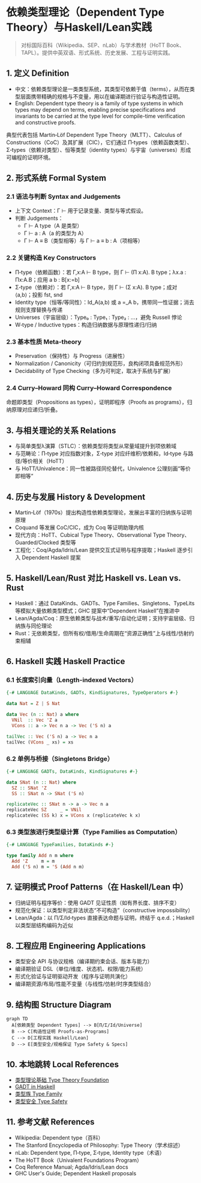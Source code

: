 # 依赖类型理论（Dependent Type Theory）与Haskell/Lean实践

> 对标国际百科（Wikipedia、SEP、nLab）与学术教材（HoTT Book、TAPL）。提供中英双语、形式系统、历史发展、工程与证明实践。

## 1. 定义 Definition

- 中文：依赖类型理论是一类类型系统，其类型可依赖于值（terms），从而在类型层面携带精确的规格与不变量，用以在编译期进行验证与构造性证明。
- English: Dependent type theory is a family of type systems in which types may depend on terms, enabling precise specifications and invariants to be carried at the type level for compile-time verification and constructive proofs.

典型代表包括 Martin‑Löf Dependent Type Theory（MLTT）、Calculus of Constructions（CoC）及其扩展（CIC），它们通过 Π‑types（依赖函数类型）、Σ‑types（依赖对类型）、恒等类型（identity types）与宇宙（universes）形成可编程的证明环境。

## 2. 形式系统 Formal System

### 2.1 语法与判断 Syntax and Judgements

- 上下文 Context：Γ ⊢ 用于记录变量、类型与等式假设。
- 判断 Judgements：
  - Γ ⊢ A type（A 是类型）
  - Γ ⊢ a : A（a 的类型为 A）
  - Γ ⊢ A ≡ B（类型相等）与 Γ ⊢ a ≡ b : A（项相等）

### 2.2 关键构造 Key Constructors

- Π‑type（依赖函数）：若 Γ,x:A ⊢ B type，则 Γ ⊢ (Π x:A). B type；λx.a : Πx:A.B；应用 a b : B[x:=b]
- Σ‑type（依赖对）：若 Γ,x:A ⊢ B type，则 Γ ⊢ (Σ x:A). B type；成对 ⟨a,b⟩；投影 fst, snd
- Identity type（恒等/等同性）：Id_A(a,b) 或 a =_A b，携带同一性证据；消去规则支撑替换与传递
- Universes（宇宙层级）：Type₀ : Type₁ : Type₂ : …，避免 Russell 悖论
- W‑type / Inductive types：构造归纳数据与原理性递归/归纳

### 2.3 基本性质 Meta-theory

- Preservation（保持性）与 Progress（进展性）
- Normalization / Canonicity（可归约到规范形，良构闭项具备规范外形）
- Decidability of Type Checking（多为可判定，取决于系统与扩展）

### 2.4 Curry–Howard 同构 Curry–Howard Correspondence

命题即类型（Propositions as types），证明即程序（Proofs as programs），归纳原理对应递归/折叠。

## 3. 与相关理论的关系 Relations

- 与简单类型λ演算（STLC）：依赖类型将类型从常量域提升到项依赖域
- 与范畴论：Π‑type 对应指数对象，Σ‑type 对应纤维积/依赖和，Id‑type 与路径/等价相关（HoTT）
- 与 HoTT/Univalence：同一性被路径同伦替代，Univalence 公理刻画“等价即相等”

## 4. 历史与发展 History & Development

- Martin‑Löf（1970s）提出构造性依赖类型理论，发展出丰富的归纳族与证明原理
- Coquand 等发展 CoC/CIC，成为 Coq 等证明助理内核
- 现代方向：HoTT、Cubical Type Theory、Observational Type Theory、Guarded/Clocked 类型等
- 工程化：Coq/Agda/Idris/Lean 提供交互式证明与程序提取；Haskell 逐步引入 Dependent Haskell 提案

## 5. Haskell/Lean/Rust 对比 Haskell vs. Lean vs. Rust

- Haskell：通过 DataKinds、GADTs、Type Families、Singletons、TypeLits 等模拟大量依赖类型模式；GHC 提案中“Dependent Haskell”在推进中
- Lean/Agda/Coq：原生依赖类型与战术/重写/自动化证明；支持宇宙层级、归纳族与同伦理论
- Rust：无依赖类型，但所有权/借用/生命周期在“资源正确性”上与线性/仿射约束相辅

## 6. Haskell 实践 Haskell Practice

### 6.1 长度索引向量（Length-indexed Vectors）

```haskell
{-# LANGUAGE DataKinds, GADTs, KindSignatures, TypeOperators #-}

data Nat = Z | S Nat

data Vec (n :: Nat) a where
  VNil  :: Vec 'Z a
  VCons :: a -> Vec n a -> Vec ('S n) a

tailVec :: Vec ('S n) a -> Vec n a
tailVec (VCons _ xs) = xs
```

### 6.2 单例与桥接（Singletons Bridge）

```haskell
{-# LANGUAGE GADTs, DataKinds, KindSignatures #-}

data SNat (n :: Nat) where
  SZ :: SNat 'Z
  SS :: SNat n -> SNat ('S n)

replicateVec :: SNat n -> a -> Vec n a
replicateVec SZ     _ = VNil
replicateVec (SS k) x = VCons x (replicateVec k x)
```

### 6.3 类型族进行类型级计算（Type Families as Computation）

```haskell
{-# LANGUAGE TypeFamilies, DataKinds #-}

type family Add n m where
  Add 'Z     m = m
  Add ('S n) m = 'S (Add n m)
```

## 7. 证明模式 Proof Patterns（在 Haskell/Lean 中）

- 归纳证明与程序等价：使用 GADT 见证性质（如有界长度、排序不变）
- 规范化保证：以类型判定非法状态“不可构造”（constructive impossibility）
- Lean/Agda：以 Π/Σ/Id‑types 直接表达命题与证明，终结于 q.e.d.；Haskell 以类型层结构编码为近似

## 8. 工程应用 Engineering Applications

- 类型安全 API 与协议规格（编译期约束会话、版本与能力）
- 编译期验证 DSL（单位/维度、状态机、权限/能力系统）
- 形式化验证与证明驱动开发（程序与证明共演化）
- 编译期资源/布局/性能不变量（与线性/仿射/时序类型结合）

## 9. 结构图 Structure Diagram

```mermaid
graph TD
  A[依赖类型 Dependent Types] --> B[Π/Σ/Id/Universe]
  B --> C[构造性证明 Proofs-as-Programs]
  C --> D[工程实践 Haskell/Lean]
  D --> E[类型安全/规格保证 Type Safety & Specs]
```

## 10. 本地跳转 Local References

- [类型理论基础 Type Theory Foundation](../01-Type-Theory/01-Type-Theory-Foundation.md)
- [GADT in Haskell](../09-GADT/01-GADT-in-Haskell.md)
- [类型族 Type Family](../11-Type-Family/01-Type-Family-in-Haskell.md)
- [类型安全 Type Safety](../14-Type-Safety/01-Type-Safety-in-Haskell.md)

## 11. 参考文献 References

- Wikipedia: Dependent type（百科）
- The Stanford Encyclopedia of Philosophy: Type Theory（学术综述）
- nLab: Dependent type, Π‑type, Σ‑type, Identity type（术语）
- The HoTT Book（Univalent Foundations Program）
- Coq Reference Manual; Agda/Idris/Lean docs
- GHC User's Guide; Dependent Haskell proposals
